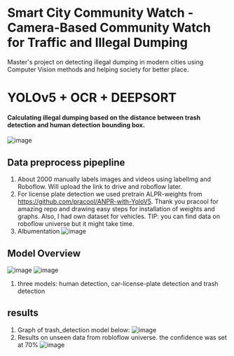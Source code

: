 # Smart City Community Watch - Camera-Based Community Watch for Traffic and Illegal Dumping
Master's project on detecting illegal dumping in modern cities using Computer Vision methods and helping society for better place.

# YOLOv5 + OCR + DEEPSORT
#### Calculating illegal dumping based on the distance between trash detection and human detection bounding box.

![image](https://github.com/vraj1231/Illegal-Dumping-Action-Detection/blob/Sub_branch/README/ezgif.com-gif-maker%20(2).gif)

## Data preprocess pipepline
1. About 2000 manually labels images and videos using labelImg and Roboflow. Will upload the link to drive and roboflow later.
2. For license plate detection we used pretrain ALPR-weights from https://github.com/pracool/ANPR-with-YoloV5. Thank you pracool for amazing repo and drawing easy steps for installation of weights and graphs. Also, I had own dataset for vehicles. TIP: you can find data on roboflow universe but it might take time.
3. Albumentation
![image](https://user-images.githubusercontent.com/60303995/195780781-28ce6549-92b5-4165-9d8b-8fe6f4d230a3.png)

## Model Overview
![image](https://user-images.githubusercontent.com/60303995/195782533-e218007b-624f-4a61-a22c-2001db8f597b.png)
![image](https://user-images.githubusercontent.com/60303995/195782431-1c9bb537-f427-4b1c-8d19-767eca7baf01.png)
1. three models: human detection, car-license-plate detection and trash detection

## results
1. Graph of trash_detection model below:
![image](https://user-images.githubusercontent.com/60303995/195781869-156f7653-4a6a-42e0-9e61-b1087f2e56eb.png)
2. Results on unseen data from robloflow universe. the confidence was set at 70%
![image](https://user-images.githubusercontent.com/60303995/195781934-40633098-e670-49f8-a4ac-7bb30ffc9189.png)

